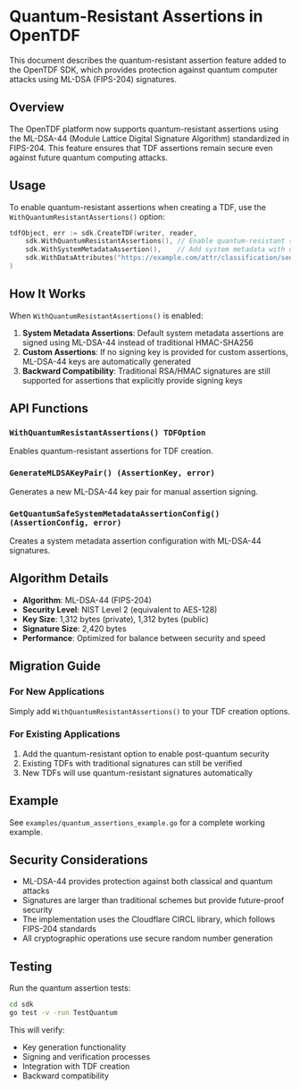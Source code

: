 # Quantum-Resistant Assertions in OpenTDF

This document describes the quantum-resistant assertion feature added to the OpenTDF SDK, which provides protection against quantum computer attacks using ML-DSA (FIPS-204) signatures.

## Overview

The OpenTDF platform now supports quantum-resistant assertions using the ML-DSA-44 (Module Lattice Digital Signature Algorithm) standardized in FIPS-204. This feature ensures that TDF assertions remain secure even against future quantum computing attacks.

## Usage

To enable quantum-resistant assertions when creating a TDF, use the `WithQuantumResistantAssertions()` option:

```go
tdfObject, err := sdk.CreateTDF(writer, reader,
    sdk.WithQuantumResistantAssertions(), // Enable quantum-resistant signatures
    sdk.WithSystemMetadataAssertion(),    // Add system metadata with quantum-safe signatures
    sdk.WithDataAttributes("https://example.com/attr/classification/sensitive"),
)
```

## How It Works

When `WithQuantumResistantAssertions()` is enabled:

1. **System Metadata Assertions**: Default system metadata assertions are signed using ML-DSA-44 instead of traditional HMAC-SHA256
2. **Custom Assertions**: If no signing key is provided for custom assertions, ML-DSA-44 keys are automatically generated
3. **Backward Compatibility**: Traditional RSA/HMAC signatures are still supported for assertions that explicitly provide signing keys

## API Functions

### `WithQuantumResistantAssertions() TDFOption`
Enables quantum-resistant assertions for TDF creation.

### `GenerateMLDSAKeyPair() (AssertionKey, error)`
Generates a new ML-DSA-44 key pair for manual assertion signing.

### `GetQuantumSafeSystemMetadataAssertionConfig() (AssertionConfig, error)`
Creates a system metadata assertion configuration with ML-DSA-44 signatures.

## Algorithm Details

- **Algorithm**: ML-DSA-44 (FIPS-204)
- **Security Level**: NIST Level 2 (equivalent to AES-128)
- **Key Size**: 1,312 bytes (private), 1,312 bytes (public)
- **Signature Size**: 2,420 bytes
- **Performance**: Optimized for balance between security and speed

## Migration Guide

### For New Applications
Simply add `WithQuantumResistantAssertions()` to your TDF creation options.

### For Existing Applications
1. Add the quantum-resistant option to enable post-quantum security
2. Existing TDFs with traditional signatures can still be verified
3. New TDFs will use quantum-resistant signatures automatically

## Example

See `examples/quantum_assertions_example.go` for a complete working example.

## Security Considerations

- ML-DSA-44 provides protection against both classical and quantum attacks
- Signatures are larger than traditional schemes but provide future-proof security
- The implementation uses the Cloudflare CIRCL library, which follows FIPS-204 standards
- All cryptographic operations use secure random number generation

## Testing

Run the quantum assertion tests:

```bash
cd sdk
go test -v -run TestQuantum
```

This will verify:
- Key generation functionality
- Signing and verification processes
- Integration with TDF creation
- Backward compatibility
